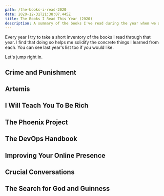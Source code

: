 ```yaml
---
path: /the-books-i-read-2020
date: 2020-12-31T21:38:07.445Z
title: The Books I Read This Year (2020)
description: A summary of the books I've read during the year when we all watched Netflix.
---
```

Every year I try to take a short inventory of the books I read through that year. I find that doing so helps me solidify the concrete things I learned from each. You can see last year's list too if you would like.

Let's jump right in.

## Crime and Punishment

## Artemis

## I Will Teach You To Be Rich

## The Phoenix Project

## The DevOps Handbook

## Improving Your Online Presence

## Crucial Conversations

## The Search for God and Guinness